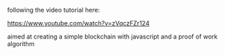 following the video tutorial here:

https://www.youtube.com/watch?v=zVqczFZr124

aimed at creating a simple blockchain with javascript and a proof of work algorithm